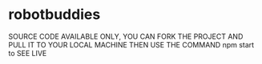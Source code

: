 # robotbuddies

SOURCE CODE AVAILABLE ONLY, YOU CAN FORK THE PROJECT AND PULL IT TO YOUR LOCAL MACHINE THEN USE THE COMMAND npm start to SEE LIVE

